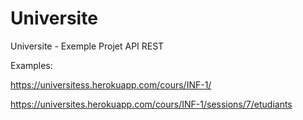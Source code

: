 # Universite
Universite - Exemple Projet API REST

Examples:

https://universitess.herokuapp.com/cours/INF-1/

https://universites.herokuapp.com/cours/INF-1/sessions/7/etudiants
